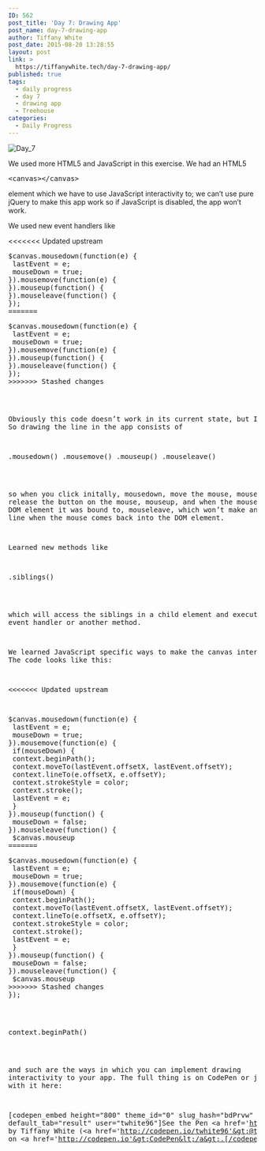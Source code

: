 ```yaml
---
ID: 562
post_title: 'Day 7: Drawing App'
post_name: day-7-drawing-app
author: Tiffany White
post_date: 2015-08-20 13:28:55
layout: post
link: >
  https://tiffanywhite.tech/day-7-drawing-app/
published: true
tags:
  - daily progress
  - day 7
  - drawing app
  - Treehouse
categories:
  - Daily Progress
---
```

<img class="aligncenter" src="http://helloburgh.me/wp-content/uploads/2015/08/wpid-Screenshot-2015-08-19.jpg" alt="Day_7" />

We used more HTML5 and JavaScript in this exercise. We had an HTML5

<pre class="lang:html decode:1 " >&lt;canvas&gt;&lt;/canvas&gt;</pre>

element which we have to use JavaScript interactivity to; we can’t use pure jQuery to make this app work so if JavaScript is disabled, the app won’t work.

We used new event handlers like

<<<<<<< Updated upstream
<pre class="lang:javascript decode:1 " >$canvas.mousedown(function(e) {
 lastEvent = e;
 mouseDown = true;
}).mousemove(function(e) {
}).mouseup(function() {
}).mouseleave(function() {
});
=======
<pre class="lang:javascript decode:1 " >$canvas.mousedown(function(e) {
 lastEvent = e;
 mouseDown = true;
}).mousemove(function(e) {
}).mouseup(function() {
}).mouseleave(function() {
});
>>>>>>> Stashed changes
</pre>

Obviously this code doesn’t work in its current state, but I digress. So drawing the line in the app consists of

<pre class="lang:javascript decode:1 " >.mousedown() .mousemove() .mouseup() .mouseleave()</pre>

so when you click initally, mousedown, move the mouse, mousemove, release the button on the mouse, mouseup, and when the mouse leaves the DOM element it was bound to, mouseleave, which won’t make an awkward line when the mouse comes back into the DOM element.

Learned new methods like

<pre class="lang:javascript decode:1 " >.siblings()</pre>

which will access the siblings in a child element and execute an event handler or another method.

We learned JavaScript specific ways to make the canvas interactive. The code looks like this:

<<<<<<< Updated upstream
<pre class="lang:javascript decode:1 " >$canvas.mousedown(function(e) {
 lastEvent = e;
 mouseDown = true;
}).mousemove(function(e) {
 if(mouseDown) {
 context.beginPath();
 context.moveTo(lastEvent.offsetX, lastEvent.offsetY);
 context.lineTo(e.offsetX, e.offsetY);
 context.strokeStyle = color;
 context.stroke();
 lastEvent = e;
 }
}).mouseup(function() {
 mouseDown = false;
}).mouseleave(function() {
 $canvas.mouseup
=======
<pre class="lang:javascript decode:1 " >$canvas.mousedown(function(e) {
 lastEvent = e;
 mouseDown = true;
}).mousemove(function(e) {
 if(mouseDown) {
 context.beginPath();
 context.moveTo(lastEvent.offsetX, lastEvent.offsetY);
 context.lineTo(e.offsetX, e.offsetY);
 context.strokeStyle = color;
 context.stroke();
 lastEvent = e;
 }
}).mouseup(function() {
 mouseDown = false;
}).mouseleave(function() {
 $canvas.mouseup
>>>>>>> Stashed changes
});</pre>

<pre class="lang:javascript decode:1 " >context.beginPath()</pre>

and such are the ways in which you can implement drawing interactivity to your app. The full thing is on CodePen or just work with it here:

[codepen_embed height="800" theme_id="0" slug_hash="bdPrvw" default_tab="result" user="twhite96"]See the Pen &lt;a href='http://codepen.io/twhite96/pen/bdPrvw/'&gt;bdPrvw&lt;/a&gt; by Tiffany White (&lt;a href='http://codepen.io/twhite96'&gt;@twhite96&lt;/a&gt;) on &lt;a href='http://codepen.io'&gt;CodePen&lt;/a&gt;.[/codepen_embed]
